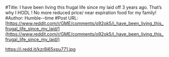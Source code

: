 #Title: I have been living this frugal life since my laid off 3 years ago. That’s why I HODL ! No more reduced price/ near expiration food for my family!
#Author: Humble--time
#Post URL: [https://www.reddit.com/r/GME/comments/o92ok5/i_have_been_living_this_frugal_life_since_my_laid/](https://www.reddit.com/r/GME/comments/o92ok5/i_have_been_living_this_frugal_life_since_my_laid/)


https://i.redd.it/kzr8i65xpu771.jpg